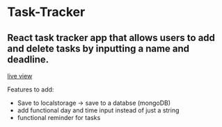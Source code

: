 # Task-Tracker

## React task tracker app that allows users to add and delete tasks by inputting a name and deadline. 

[live view](https://moosashah-react-task-tracker.netlify.app/)

Features to add:
* Save to localstorage -> save to a databse (mongoDB)
* add functional day and time input instead of just a string
* functional reminder for tasks 
